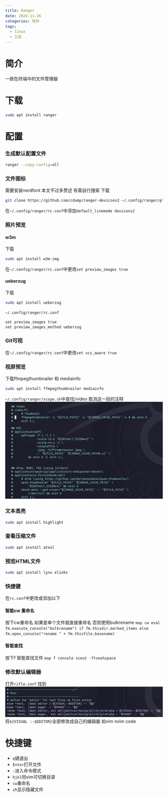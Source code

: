 ```yaml
---
title: Ranger
date: 2024-11-26
categories: 软件
tags:
  - linux
  - 工具
---
```

# 简介
一款在终端中的文件管理器

# 下载
```bash
sudo apt install ranger
```

# 配置
### 生成默认配置文件
```bash
ranger --copy-config=all
```
### 文件图标
需要安装nerdfont 本文不过多赘述 有需自行搜索
下载
```bash
git clone https://github.com/cdump/ranger-devicons2 ~/.config/ranger/plugins/devicons2
```
在`~/.config/ranger/rc.conf`中添加`default_linemode devicons2`
### 照片预览
#### w3m
下载
```bash
sudo apt install w3m-img
```
在`~/.config/ranger/rc.conf`中更改`set preview_images true`
#### ueberzug
下载
```bash
sudo apt install ueberzug
```
`~/.config/ranger/rc.conf`
```
set preview_images true
set preview_images_method ueberzug
```
### Git可视
在`~/.config/ranger/rc.conf`中更改`set vcs_aware true`

### 视屏预览
下载ffmpegthumbnailer 和 mediainfo
```bash
sudo apt install ffmpegthumbnailer mediainfo
```

 `~/.config/ranger/scope.sh`中查找/video
 取消这一段的注释
 ![](img/note/app/ranger/scope.png)
 
### 文本高亮
```bash
sudo apt install highlight
```

### 查看压缩文件
 ```bash
sudo apt install atool
```

### 预览HTML文件
 ```bash
sudo apt install lynx elinks
```

### 快捷键
在`rc.conf`中更改或添加以下
#### 智能cw 重命名
按下cw重命名 如果是单个文件就直接重命名 否则使用bulkrename
`map cw eval fm.execute_console("bulkrename") if fm.thisdir.marked_items else fm.open_console("rename " + fm.thisfile.basename)`
#### 智能查找
按下f 智能查找文件
`map f console scout -ftsea%space`
### 修改默认编辑器
打开`rifle.conf`
找到
![](img/note/app/ranger/rifle.png)
将`${VISUAL :-$EDITOR}`全部修改成自己的编辑器 如vim nvim code

# 快捷键
* `q`键退出
* `Enter`打开文件
* `:`进入命令模式
* `hjkl`同vim可切换目录
* `cw`重命名
* `zh`显示隐藏文件